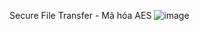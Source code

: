 Secure File Transfer - Mã hóa AES
![image](https://github.com/user-attachments/assets/16857a7d-3bbc-49cd-bb5f-2dcccecc4372)

